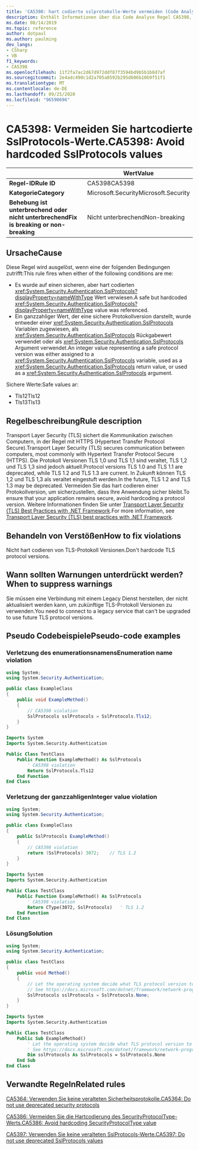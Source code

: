 ```yaml
---
title: 'CA5398: hart codierte sslprotokolle-Werte vermeiden (Code Analyse)'
description: Enthält Informationen über die Code Analyse Regel CA5398, einschließlich der Gründe, der Behebung von Verstößen und der Zeit, zu der Sie unterdrückt werden soll.
ms.date: 08/14/2019
ms.topic: reference
author: dotpaul
ms.author: paulming
dev_langs:
- CSharp
- VB
f1_keywords:
- CA5398
ms.openlocfilehash: 11f2fa7ac2d67d972ddf87f3594bd9b5b1b8d7af
ms.sourcegitcommit: 2e4adc490c1d2a705a0592b295d606b10b9f51f1
ms.translationtype: MT
ms.contentlocale: de-DE
ms.lasthandoff: 09/25/2020
ms.locfileid: "96590696"
---
```

# <a name="ca5398-avoid-hardcoded-sslprotocols-values"></a><span data-ttu-id="ee1b2-103">CA5398: Vermeiden Sie hartcodierte SslProtocols-Werte.</span><span class="sxs-lookup"><span data-stu-id="ee1b2-103">CA5398: Avoid hardcoded SslProtocols values</span></span>

| | <span data-ttu-id="ee1b2-104">Wert</span><span class="sxs-lookup"><span data-stu-id="ee1b2-104">Value</span></span> |
|-|-|
| <span data-ttu-id="ee1b2-105">**Regel-ID**</span><span class="sxs-lookup"><span data-stu-id="ee1b2-105">**Rule ID**</span></span> |<span data-ttu-id="ee1b2-106">CA5398</span><span class="sxs-lookup"><span data-stu-id="ee1b2-106">CA5398</span></span>|
| <span data-ttu-id="ee1b2-107">**Kategorie**</span><span class="sxs-lookup"><span data-stu-id="ee1b2-107">**Category**</span></span> |<span data-ttu-id="ee1b2-108">Microsoft.Security</span><span class="sxs-lookup"><span data-stu-id="ee1b2-108">Microsoft.Security</span></span>|
| <span data-ttu-id="ee1b2-109">**Behebung ist unterbrechend oder nicht unterbrechend**</span><span class="sxs-lookup"><span data-stu-id="ee1b2-109">**Fix is breaking or non-breaking**</span></span> |<span data-ttu-id="ee1b2-110">Nicht unterbrechend</span><span class="sxs-lookup"><span data-stu-id="ee1b2-110">Non-breaking</span></span>|

## <a name="cause"></a><span data-ttu-id="ee1b2-111">Ursache</span><span class="sxs-lookup"><span data-stu-id="ee1b2-111">Cause</span></span>

<span data-ttu-id="ee1b2-112">Diese Regel wird ausgelöst, wenn eine der folgenden Bedingungen zutrifft:</span><span class="sxs-lookup"><span data-stu-id="ee1b2-112">This rule fires when either of the following conditions are me:</span></span>

- <span data-ttu-id="ee1b2-113">Es wurde auf einen sicheren, aber hart codierten <xref:System.Security.Authentication.SslProtocols?displayProperty=nameWithType> Wert verwiesen.</span><span class="sxs-lookup"><span data-stu-id="ee1b2-113">A safe but hardcoded <xref:System.Security.Authentication.SslProtocols?displayProperty=nameWithType> value was referenced.</span></span>
- <span data-ttu-id="ee1b2-114">Ein ganzzahliger Wert, der eine sichere Protokollversion darstellt, wurde entweder einer <xref:System.Security.Authentication.SslProtocols> Variablen zugewiesen, als  <xref:System.Security.Authentication.SslProtocols> Rückgabewert verwendet oder als <xref:System.Security.Authentication.SslProtocols> Argument verwendet.</span><span class="sxs-lookup"><span data-stu-id="ee1b2-114">An integer value representing a safe protocol version was either assigned to a <xref:System.Security.Authentication.SslProtocols> variable, used as a  <xref:System.Security.Authentication.SslProtocols> return value, or used as a <xref:System.Security.Authentication.SslProtocols> argument.</span></span>

<span data-ttu-id="ee1b2-115">Sichere Werte:</span><span class="sxs-lookup"><span data-stu-id="ee1b2-115">Safe values ar:</span></span>

- <span data-ttu-id="ee1b2-116">Tls12</span><span class="sxs-lookup"><span data-stu-id="ee1b2-116">Tls12</span></span>
- <span data-ttu-id="ee1b2-117">Tls13</span><span class="sxs-lookup"><span data-stu-id="ee1b2-117">Tls13</span></span>

## <a name="rule-description"></a><span data-ttu-id="ee1b2-118">Regelbeschreibung</span><span class="sxs-lookup"><span data-stu-id="ee1b2-118">Rule description</span></span>

<span data-ttu-id="ee1b2-119">Transport Layer Security (TLS) sichert die Kommunikation zwischen Computern, in der Regel mit HTTPS (Hypertext Transfer Protocol Secure).</span><span class="sxs-lookup"><span data-stu-id="ee1b2-119">Transport Layer Security (TLS) secures communication between computers, most commonly with Hypertext Transfer Protocol Secure (HTTPS).</span></span> <span data-ttu-id="ee1b2-120">Die Protokoll Versionen TLS 1,0 und TLS 1,1 sind veraltet, TLS 1,2 und TLS 1,3 sind jedoch aktuell.</span><span class="sxs-lookup"><span data-stu-id="ee1b2-120">Protocol versions TLS 1.0 and TLS 1.1 are deprecated, while TLS 1.2 and TLS 1.3 are current.</span></span> <span data-ttu-id="ee1b2-121">In Zukunft können TLS 1,2 und TLS 1,3 als veraltet eingestuft werden.</span><span class="sxs-lookup"><span data-stu-id="ee1b2-121">In the future, TLS 1.2 and TLS 1.3 may be deprecated.</span></span> <span data-ttu-id="ee1b2-122">Vermeiden Sie das hart codieren einer Protokollversion, um sicherzustellen, dass Ihre Anwendung sicher bleibt.</span><span class="sxs-lookup"><span data-stu-id="ee1b2-122">To ensure that your application remains secure, avoid hardcoding a protocol version.</span></span> <span data-ttu-id="ee1b2-123">Weitere Informationen finden Sie unter [Transport Layer Security (TLS) Best Practices with .NET Framework](../../../framework/network-programming/tls.md).</span><span class="sxs-lookup"><span data-stu-id="ee1b2-123">For more information, see [Transport Layer Security (TLS) best practices with .NET Framework](../../../framework/network-programming/tls.md).</span></span>

## <a name="how-to-fix-violations"></a><span data-ttu-id="ee1b2-124">Behandeln von Verstößen</span><span class="sxs-lookup"><span data-stu-id="ee1b2-124">How to fix violations</span></span>

<span data-ttu-id="ee1b2-125">Nicht hart codieren von TLS-Protokoll Versionen.</span><span class="sxs-lookup"><span data-stu-id="ee1b2-125">Don't hardcode TLS protocol versions.</span></span>

## <a name="when-to-suppress-warnings"></a><span data-ttu-id="ee1b2-126">Wann sollten Warnungen unterdrückt werden?</span><span class="sxs-lookup"><span data-stu-id="ee1b2-126">When to suppress warnings</span></span>

<span data-ttu-id="ee1b2-127">Sie müssen eine Verbindung mit einem Legacy Dienst herstellen, der nicht aktualisiert werden kann, um zukünftige TLS-Protokoll Versionen zu verwenden.</span><span class="sxs-lookup"><span data-stu-id="ee1b2-127">You need to connect to a legacy service that can't be upgraded to use future TLS protocol versions.</span></span>

## <a name="pseudo-code-examples"></a><span data-ttu-id="ee1b2-128">Pseudo Codebeispiele</span><span class="sxs-lookup"><span data-stu-id="ee1b2-128">Pseudo-code examples</span></span>

### <a name="enumeration-name-violation"></a><span data-ttu-id="ee1b2-129">Verletzung des enumerationsnamens</span><span class="sxs-lookup"><span data-stu-id="ee1b2-129">Enumeration name violation</span></span>

```csharp
using System;
using System.Security.Authentication;

public class ExampleClass
{
    public void ExampleMethod()
    {
        // CA5398 violation
        SslProtocols sslProtocols = SslProtocols.Tls12;
    }
}
```

```vb
Imports System
Imports System.Security.Authentication

Public Class TestClass
    Public Function ExampleMethod() As SslProtocols
        ' CA5398 violation
        Return SslProtocols.Tls12
    End Function
End Class
```

### <a name="integer-value-violation"></a><span data-ttu-id="ee1b2-130">Verletzung der ganzzahligen</span><span class="sxs-lookup"><span data-stu-id="ee1b2-130">Integer value violation</span></span>

```csharp
using System;
using System.Security.Authentication;

public class ExampleClass
{
    public SslProtocols ExampleMethod()
    {
        // CA5398 violation
        return (SslProtocols) 3072;    // TLS 1.2
    }
}
```

```vb
Imports System
Imports System.Security.Authentication

Public Class TestClass
    Public Function ExampleMethod() As SslProtocols
        ' CA5398 violation
        Return CType(3072, SslProtocols)   ' TLS 1.2
    End Function
End Class
```

### <a name="solution"></a><span data-ttu-id="ee1b2-131">Lösung</span><span class="sxs-lookup"><span data-stu-id="ee1b2-131">Solution</span></span>

```csharp
using System;
using System.Security.Authentication;

public class TestClass
{
    public void Method()
    {
        // Let the operating system decide what TLS protocol version to use.
        // See https://docs.microsoft.com/dotnet/framework/network-programming/tls
        SslProtocols sslProtocols = SslProtocols.None;
    }
}
```

```vb
Imports System
Imports System.Security.Authentication

Public Class TestClass
    Public Sub ExampleMethod()
        ' Let the operating system decide what TLS protocol version to use.
        ' See https://docs.microsoft.com/dotnet/framework/network-programming/tls
        Dim sslProtocols As SslProtocols = SslProtocols.None
    End Sub
End Class
```

## <a name="related-rules"></a><span data-ttu-id="ee1b2-132">Verwandte Regeln</span><span class="sxs-lookup"><span data-stu-id="ee1b2-132">Related rules</span></span>

[<span data-ttu-id="ee1b2-133">CA5364: Verwenden Sie keine veralteten Sicherheitsprotokolle.</span><span class="sxs-lookup"><span data-stu-id="ee1b2-133">CA5364: Do not use deprecated security protocols</span></span>](ca5364.md)

[<span data-ttu-id="ee1b2-134">CA5386: Vermeiden Sie die Hartcodierung des SecurityProtocolType-Werts.</span><span class="sxs-lookup"><span data-stu-id="ee1b2-134">CA5386: Avoid hardcoding SecurityProtocolType value</span></span>](ca5386.md)

[<span data-ttu-id="ee1b2-135">CA5397: Verwenden Sie keine veralteten SslProtocols-Werte.</span><span class="sxs-lookup"><span data-stu-id="ee1b2-135">CA5397: Do not use deprecated SslProtocols values</span></span>](ca5397.md)

